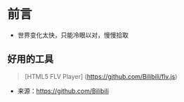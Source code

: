 # 前言 #

- 世界变化太快，只能冷眼以对，慢慢拾取

## 好用的工具


> [HTML5 FLV Player] (https://github.com/Bilibili/flv.js)

- 来源：https://github.com/Bilibili

